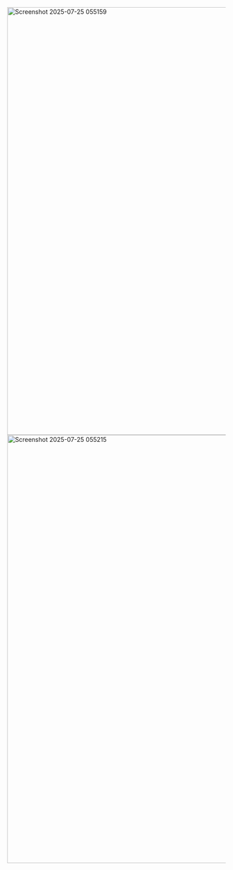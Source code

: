 
<img width="1917" height="985" alt="Screenshot 2025-07-25 055159" src="https://github.com/user-attachments/assets/e1a6098d-3952-4bde-908d-04e2f2210a1c" />
<img width="1917" height="986" alt="Screenshot 2025-07-25 055215" src="https://github.com/user-attachments/assets/9fb24dc7-6ad3-45c6-a8be-4c961fc4a671" />

